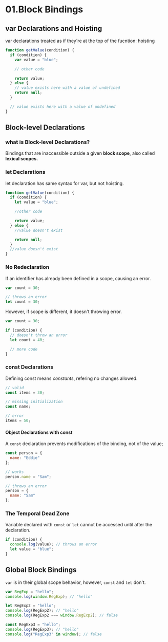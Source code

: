 # 01.Block Bindings

## var Declarations and Hoisting

var declarations treated as if they're at the top of the fucntion: hoisting

```javascript
function getValue(condition) {
  if (condition) {
    var value = "blue";

    // other code

    return value;
  } else {
    // value exists here with a value of undefined
    return null;
  }

  // value exists here with a value of undefined
}
```

## Block-level Declarations

### what is Block-level Declarations?

Bindings that are inaccessible outside a given **block scope**,
also called **lexical scopes.**

### let Declarations

let declaration has same syntax for var, but not hoisting.

```javascript
function getValue(condition) {
  if (condition) {
    let value = "blue";

    //other code

    return value;
  } else {
    //value doesn't exist

    return null;
  }
  //value doesn't exist
}
```

### No Redeclaration

If an identifier has already been defined in a scope, causing an error.

```javascript
var count = 30;

// throws an error
let count = 30;
```

However, if scope is different, it doesn't throwing error.

```javascript
var count = 30;

if (condition) {
  // doesn't throw an error
  let count = 40;

  // more code
}
```

### const Declarations

Defining const means _constants_, refering no changes allowed.

```javascript
// valid
const items = 30;

// missing initialization
const name;

// error
items = 50;
```

#### Object Declarations with const

A `const` declaration prevents modifications of the binding, not of the value;

```javascript
const person = {
  name: "Eddie"
};

// works
person.name = "Sam";

// throws an error
person = {
  name: "Sam"
};
```

### The Temporal Dead Zone

Variable declared with `const` or `let` cannot be accessed until after the
declaration.

```javascript
if (condition) {
  console.log(value); // throws an error
  let value = "blue";
}
```

## Global Block Bindings

`var` is in their global scope behavior, however, `const` and `let` don't.

```javascript
var RegExp = "hello";
console.log(window.RegExp); // "hello"

let RegExp2 = "hello";
console.log(RegExp2); // "hello"
console.log(RegExp2 === window.RegExp2); // false

const RegExp3 = "hello";
console.log(RegExp3); // "hello"
console.log("RegExp3" in window); // false
```
